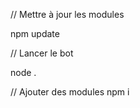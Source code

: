 // Mettre à jour les modules

npm update

// Lancer le bot 

node .

// Ajouter des modules npm i <nomdumodule>
